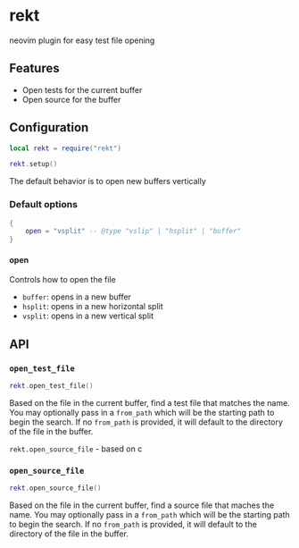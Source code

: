 # rekt

neovim plugin for easy test file opening

## Features

- Open tests for the current buffer
- Open source for the buffer

## Configuration

```lua
local rekt = require("rekt")

rekt.setup()
```

The default behavior is to open new buffers vertically

### Default options
```lua
{
	open = "vsplit" -- @type "vslip" | "hsplit" | "buffer"
}
```

#### open
Controls how to open the file

- `buffer`: opens in a new buffer
- `hsplit`: opens in a new horizontal split
- `vsplit`: opens in a new vertical split

## API

### `open_test_file`

```lua
rekt.open_test_file()
```

Based on the file in the current buffer, find a test file that matches the name.
You may optionally pass in a `from_path` which will be the starting path to
begin the search. If no `from_path` is provided, it will default to the
directory of the file in the buffer.

`rekt.open_source_file` - based on c

### `open_source_file`

```lua
rekt.open_source_file()
```

Based on the file in the current buffer, find a source file that maches the
name. You may optionally pass in a `from_path` which will be the starting path
to begin the search. If no `from_path` is provided, it will default to the
directory of the file in the buffer.
